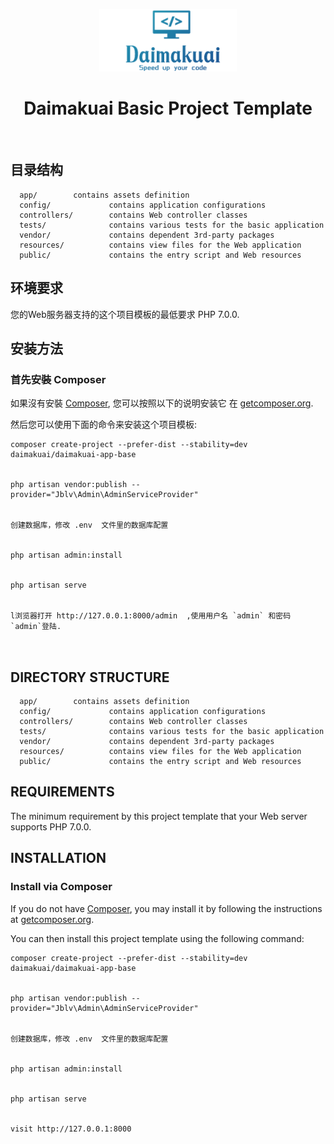 <p align="center">
    <a href="https://github.com/daimakuai" target="_blank">
        <img src="logo.png" height="100px">
    </a>
    <h1 align="center">Daimakuai Basic Project Template</h1>
    <br>
</p>


目录结构
-------------------

      app/		  contains assets definition
      config/             contains application configurations
      controllers/        contains Web controller classes
      tests/              contains various tests for the basic application
      vendor/             contains dependent 3rd-party packages
      resources/          contains view files for the Web application
      public/             contains the entry script and Web resources

环境要求
------------

您的Web服务器支持的这个项目模板的最低要求 PHP 7.0.0.


安装方法
------------

### 首先安裝 Composer

如果沒有安裝 [Composer](http://getcomposer.org/), 您可以按照以下的说明安装它
在 [getcomposer.org](http://getcomposer.org/doc/00-intro.md#installation-nix).

然后您可以使用下面的命令来安装这个项目模板:

```
composer create-project --prefer-dist --stability=dev daimakuai/daimakuai-app-base


php artisan vendor:publish --provider="Jblv\Admin\AdminServiceProvider"


创建数据库，修改 .env  文件里的数据库配置


php artisan admin:install


php artisan serve


l浏览器打开 http://127.0.0.1:8000/admin  ,使用用户名 `admin` 和密码 `admin`登陆.



```


DIRECTORY STRUCTURE
-------------------

      app/		  contains assets definition
      config/             contains application configurations
      controllers/        contains Web controller classes
      tests/              contains various tests for the basic application
      vendor/             contains dependent 3rd-party packages
      resources/          contains view files for the Web application
      public/             contains the entry script and Web resources



REQUIREMENTS
------------

The minimum requirement by this project template that your Web server supports PHP 7.0.0.

INSTALLATION
------------

### Install via Composer

If you do not have [Composer](http://getcomposer.org/), you may install it by following the instructions
at [getcomposer.org](http://getcomposer.org/doc/00-intro.md#installation-nix).

You can then install this project template using the following command:

```
composer create-project --prefer-dist --stability=dev daimakuai/daimakuai-app-base


php artisan vendor:publish --provider="Jblv\Admin\AdminServiceProvider"


创建数据库，修改 .env  文件里的数据库配置


php artisan admin:install


php artisan serve


visit http://127.0.0.1:8000


```